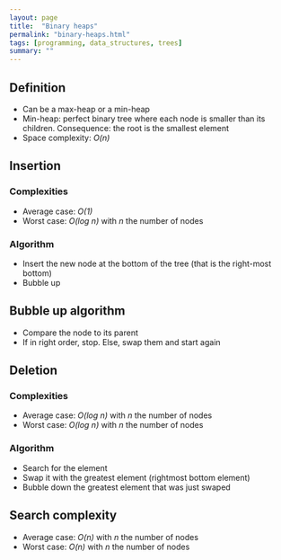 ```yaml
---
layout: page
title:  "Binary heaps"
permalink: "binary-heaps.html"
tags: [programming, data_structures, trees]
summary: ""
---
```


## Definition
* Can be a max-heap or a min-heap
* Min-heap: perfect binary tree where each node is smaller than its children. Consequence: the root is the smallest element
* Space complexity: *O(n)*


## Insertion
### Complexities
* Average case: *O(1)*
* Worst case: *O(log n)* with *n* the number of nodes

### Algorithm
* Insert the new node at the bottom of the tree (that is the right-most bottom)
* Bubble up

## Bubble up algorithm
* Compare the node to its parent
* If in right order, stop. Else, swap them and start again

## Deletion
### Complexities
* Average case: *O(log n)* with *n* the number of nodes
* Worst case: *O(log n)* with *n* the number of nodes

### Algorithm
* Search for the element
* Swap it with the greatest element (rightmost bottom element)
* Bubble down the greatest element that was just swaped

## Search complexity
* Average case: *O(n)* with *n* the number of nodes
* Worst case: *O(n)* with *n* the number of nodes
